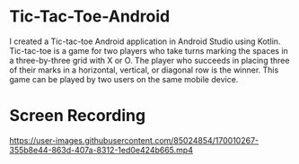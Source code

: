 # Tic-Tac-Toe-Android

I created a Tic-tac-toe Android application in Android Studio using Kotlin. Tic-tac-toe is a game for two players who take turns marking the spaces in a three-by-three grid with X or O. The player who succeeds in placing three of their marks in a horizontal, vertical, or diagonal row is the winner. This game can be played by two users on the same mobile device.


# Screen Recording

https://user-images.githubusercontent.com/85024854/170010267-355b8e44-863d-407a-8312-1ed0e424b665.mp4

